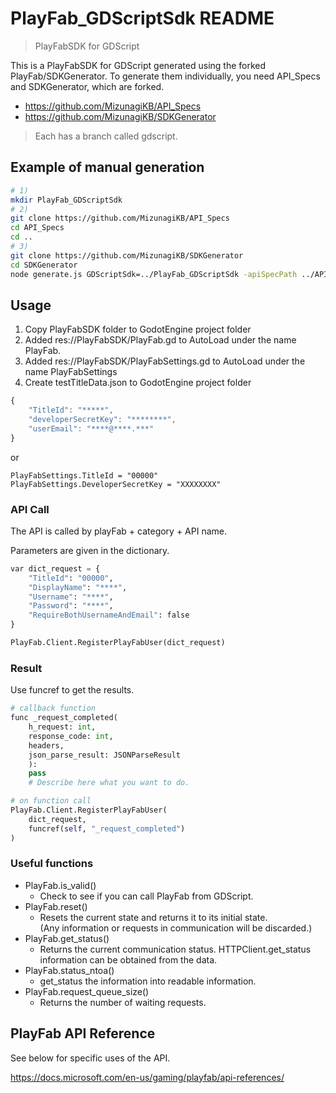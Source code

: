 # PlayFab_GDScriptSdk README
> PlayFabSDK for GDScript

This is a PlayFabSDK for GDScript generated using the forked PlayFab/SDKGenerator.
To generate them individually, you need API_Specs and SDKGenerator, which are forked.

- https://github.com/MizunagiKB/API_Specs
- https://github.com/MizunagiKB/SDKGenerator

> Each has a branch called gdscript.

## Example of manual generation
```bash
# 1)
mkdir PlayFab_GDScriptSdk
# 2)
git clone https://github.com/MizunagiKB/API_Specs
cd API_Specs
cd ..
# 3)
git clone https://github.com/MizunagiKB/SDKGenerator
cd SDKGenerator
node generate.js GDScriptSdk=../PlayFab_GDScriptSdk -apiSpecPath ../API_Specs
```

## Usage

1. Copy PlayFabSDK folder to GodotEngine project folder
2. Added res://PlayFabSDK/PlayFab.gd to AutoLoad under the name PlayFab.
3. Added res://PlayFabSDK/PlayFabSettings.gd to AutoLoad under the name PlayFabSettings
4. Create testTitleData.json to GodotEngine project folder

```javascript
{
    "TitleId": "*****",
    "developerSecretKey": "********",
    "userEmail": "****@****.***"
}
```

or

```
PlayFabSettings.TitleId = "00000"
PlayFabSettings.DeveloperSecretKey = "XXXXXXXX"
```

### API Call

The API is called by playFab + category + API name.

Parameters are given in the dictionary.

```python
var dict_request = {
    "TitleId": "00000",
    "DisplayName": "****",
    "Username": "****",
    "Password": "****",
    "RequireBothUsernameAndEmail": false
}

PlayFab.Client.RegisterPlayFabUser(dict_request)
```

### Result

Use funcref to get the results.

```python
# callback function
func _request_completed(
    h_request: int,
    response_code: int,
    headers,
    json_parse_result: JSONParseResult
    ):
    pass
    # Describe here what you want to do.

# on function call
PlayFab.Client.RegisterPlayFabUser(
    dict_request,
    funcref(self, "_request_completed")
)
```

### Useful functions

* PlayFab.is_valid()
  * Check to see if you can call PlayFab from GDScript.
* PlayFab.reset()
  * Resets the current state and returns it to its initial state.<br>(Any information or requests in communication will be discarded.)
* PlayFab.get_status()
  * Returns the current communication status. HTTPClient.get_status information can be obtained from the data.
* PlayFab.status_ntoa()
  * get_status the information into readable information.
* PlayFab.request_queue_size()
  * Returns the number of waiting requests.

## PlayFab API Reference

See below for specific uses of the API.

https://docs.microsoft.com/en-us/gaming/playfab/api-references/
